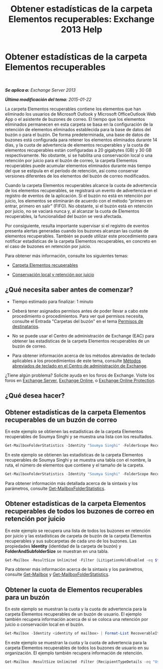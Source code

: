 ﻿---
title: 'Obtener estadísticas de la carpeta Elementos recuperables: Exchange 2013 Help'
TOCTitle: Obtener estadísticas de la carpeta Elementos recuperables
ms:assetid: dee77958-ee87-4908-85e4-ad053bacd8b0
ms:mtpsurl: https://technet.microsoft.com/es-es/library/Ff714343(v=EXCHG.150)
ms:contentKeyID: 52062068
ms.date: 04/23/2018
mtps_version: v=EXCHG.150
ms.translationtype: HT
---

# Obtener estadísticas de la carpeta Elementos recuperables

 

_**Se aplica a:** Exchange Server 2013_

_**Última modificación del tema:** 2015-01-22_

La carpeta Elementos recuperables contiene los elementos que han eliminado los usuarios de Microsoft Outlook y Microsoft OfficeOutlook Web App o el asistente de buzones de correo. El tiempo que los elementos eliminados permanecen en esta carpeta se basa en la configuración de la retención de elementos eliminados establecida para la base de datos del buzón o para el buzón. De forma predeterminada, una base de datos de buzones está configurada para retener los elementos eliminados durante 14 días, y la cuota de advertencia de elementos recuperables y la cuota de elementos recuperables están configuradas a 20 gigabytes (GB) y 30 GB respectivamente. No obstante, si se habilita una conservación local o una retención por juicio para el buzón de correo, la carpeta Elementos recuperables puede acumular elementos eliminados durante más tiempo del que se estipula en el período de retención, así como conservar versiones diferentes de los elementos del buzón de correo modificados.

Cuando la carpeta Elementos recuperables alcance la cuota de advertencia de los elementos recuperables, se registrará un evento de advertencia en el registro de eventos de la aplicación. Si el buzón no está en retención por juicio, los elementos se eliminarán de acuerdo con el método “primero en entrar, primero en salir” (FIFO). No obstante, si el buzón está en retención por juicio, no se vaciará nunca y, al alcanzar la cuota de Elementos recuperables, la funcionalidad del buzón se verá afectada.

Por consiguiente, resulta importante supervisar si el registro de eventos presenta alertas generadas cuando los buzones alcanzan las cuotas de elementos recuperables. También se puede utilizar este procedimiento para notificar estadísticas de la carpeta Elementos recuperables, en concreto en el caso de buzones en retención por juicio.

Para obtener más información, consulte los siguientes temas:

  - [Carpeta Elementos recuperables](recoverable-items-folder-exchange-2013-help.md)

  - [Conservación local y retención por juicio](in-place-hold-and-litigation-hold-exchange-2013-help.md)

## ¿Qué necesita saber antes de comenzar?

  - Tiempo estimado para finalizar: 1 minuto

  - Deberá tener asignados permisos antes de poder llevar a cabo este procedimiento o procedimientos. Para ver qué permisos necesita, consulte el Entrada "Carpetas del buzón" en el tema [Permisos de destinatarios](recipients-permissions-exchange-2013-help.md).

  - No se puede usar el Centro de administración de Exchange (EAC) para obtener las estadísticas de la carpeta Elementos recuperables de un buzón de correo.

  - Para obtener información acerca de los métodos abreviados de teclado aplicables a los procedimientos de este tema, consulte [Métodos abreviados de teclado en el Centro de administración de Exchange](keyboard-shortcuts-in-the-exchange-admin-center-exchange-online-protection-help.md).

¿Tiene algún problema? Solicite ayuda en los foros de Exchange. Visite los foros en [Exchange Server](https://go.microsoft.com/fwlink/p/?linkid=60612), [Exchange Online](https://go.microsoft.com/fwlink/p/?linkid=267542), o [Exchange Online Protection](https://go.microsoft.com/fwlink/p/?linkid=285351).

## ¿Qué desea hacer?

## Obtener estadísticas de la carpeta Elementos recuperables de un buzón de correo

En este ejemplo se obtienen las estadísticas de la carpeta Elementos recuperables de Soumya Singhi y se muestra una lista con los resultados.

```powershell
Get-MailboxFolderStatistics -Identity "Soumya Singhi" -FolderScope RecoverableItems | Format-List
```

En este ejemplo se obtienen las estadísticas de la carpeta Elementos recuperables de Soumya Singhi y se muestra una tabla con el nombre, la ruta, el número de elementos que contiene y el tamaño de la carpeta.

```powershell
Get-MailboxFolderStatistics -Identity "Soumya Singhi" -FolderScope RecoverableItems | Format-Table Name,FolderPath,ItemsInFolder,FolderAndSubfolderSize
```

Para obtener información más detallada acerca de la sintaxis y los parámetros, consulte [Get-MailboxFolderStatistics](https://technet.microsoft.com/es-es/library/aa996762\(v=exchg.150\)).

## Obtener estadísticas de la carpeta Elementos recuperables de todos los buzones de correo en retención por juicio

En este ejemplo se recupera una lista de todos los buzones en retención por juicio y las estadísticas de carpeta de buzón de la carpeta Elementos recuperables y sus subcarpetas de cada uno de los buzones. Las propiedades **Identity** (identidad de la carpeta de buzón) y **FolderAndSubfolderSize** se muestran en una tabla.

```powershell
Get-Mailbox -ResultSize Unlimited -Filter {LitigationHoldEnabled -eq $true} | Get-MailboxFolderStatistics | Format-Table Identity,FolderAndSubfolderSize
```

Para obtener más información acerca de la sintaxis y los parámetros, consulte [Get-Mailbox](https://technet.microsoft.com/es-es/library/bb123685\(v=exchg.150\)) y [Get-MailboxFolderStatistics](https://technet.microsoft.com/es-es/library/aa996762\(v=exchg.150\)).

## Obtener la cuota de Elementos recuperables para un buzón

En este ejemplo se muestran la cuota y la cuota de advertencia para la carpeta Elementos recuperables de un buzón de usuario. El ejemplo también recupera información acerca de si se coloca una retención por juicio o conservación local en el buzón.

```powershell
Get-Mailbox -Identity <identity of mailbox> | Format-List RecoverableItems*,LitigationHoldEnabled,InPlaceHolds
```

En este ejemplo se muestran la cuota y la cuota de advertencia para la carpeta Elementos recuperables de todos los buzones de usuario en su organización. El ejemplo también recupera información de retención.

```powershell
Get-Mailbox -ResultSize Unlimited -Filter {RecipientTypeDetails -eq "UserMailbox"} | Format-List Name,RecoverableItems*,LitigationHoldEnabled,InPlaceHolds
```

